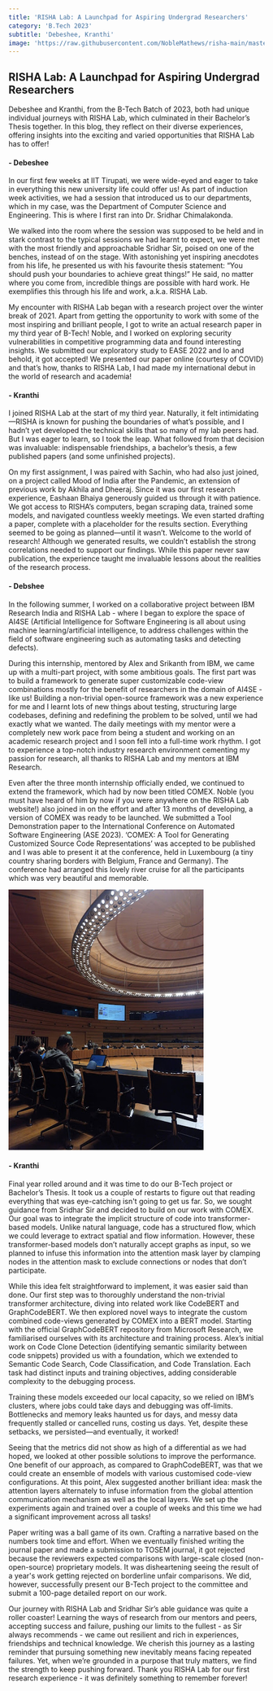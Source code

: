 ```yaml
---
title: 'RISHA Lab: A Launchpad for Aspiring Undergrad Researchers'
category: 'B.Tech 2023'
subtitle: 'Debeshee, Kranthi'
image: 'https://raw.githubusercontent.com/NobleMathews/risha-main/master/src/Pages/_images/debeshee.jpg'
---
```


## RISHA Lab: A Launchpad for Aspiring Undergrad Researchers

Debeshee and Kranthi, from the B-Tech Batch of 2023, both had unique individual journeys with RISHA Lab, which culminated in their Bachelor’s Thesis together. In this blog, they reflect on their diverse experiences, offering insights into the exciting and varied opportunities that RISHA Lab has to offer!

#### - Debeshee

In our first few weeks at IIT Tirupati, we were wide-eyed and eager to take in everything this new university life could offer us! As part of induction week activities, we had a session that introduced us to our departments, which in my case, was the Department of Computer Science and Engineering. This is where I first ran into Dr. Sridhar Chimalakonda.

We walked into the room where the session was supposed to be held and in stark contrast to the typical sessions we had learnt to expect, we were met with the most friendly and approachable Sridhar Sir, poised on one of the benches, instead of on the stage. With astonishing yet inspiring anecdotes from his life, he presented us with his favourite thesis statement: “You should push your boundaries to achieve great things!” He said, no matter where you come from, incredible things are possible with hard work. He exemplifies this through his life and work, a.k.a. RISHA Lab. 

My encounter with RISHA Lab began with a research project over the winter break of 2021. Apart from getting the opportunity to work with some of the most inspiring and brilliant people, I got to write an actual research paper in my third year of B-Tech! Noble, and I worked on exploring security vulnerabilities in competitive programming data and found interesting insights. We submitted our exploratory study to EASE 2022 and lo and behold, it got accepted! We presented our paper online (courtesy of COVID) and that’s how, thanks to RISHA Lab, I had made my international debut in the world of research and academia! 

#### - Kranthi

I joined RISHA Lab at the start of my third year. Naturally, it felt intimidating—RISHA is known for pushing the boundaries of what’s possible, and I hadn’t yet developed the technical skills that so many of my lab peers had. But I was eager to learn, so I took the leap. What followed from that decision was invaluable: indispensable friendships, a bachelor’s thesis, a few published papers (and some unfinished projects).

On my first assignment, I was paired with Sachin, who had also just joined, on a project called Mood of India after the Pandemic, an extension of previous work by Akhila and Dheeraj. Since it was our first research experience, Eashaan Bhaiya generously guided us through it with patience. We got access to RISHA’s computers, began scraping data, trained some models, and navigated countless weekly meetings. We even started drafting a paper, complete with a placeholder for the results section. Everything seemed to be going as planned—until it wasn’t. Welcome to the world of research! Although we generated results, we couldn’t establish the strong correlations needed to support our findings. While this paper never saw publication, the experience taught me invaluable lessons about the realities of the research process.

#### - Debshee

In the following summer, I worked on a collaborative project between IBM Research India and RISHA Lab - where I began to explore the space of AI4SE (Artificial Intelligence for Software Engineering is all about using machine learning/artificial intelligence, to address challenges within the field of software engineering such as automating tasks and detecting defects). 

During this internship, mentored by Alex and Srikanth from IBM, we came up with a multi-part project, with some ambitious goals. The first part was to build a framework to generate super customizable code-view combinations mostly for the benefit of researchers in the domain of AI4SE - like us! Building a non-trivial open-source framework was a new experience for me and I learnt lots of new things about testing, structuring large codebases, defining and redefining the problem to be solved, until we had exactly what we wanted. The daily meetings with my mentor were a completely new work pace from being a student and working on an academic research project and I soon fell into a full-time work rhythm. I got to experience a top-notch industry research environment cementing my passion for research, all thanks to RISHA Lab and my mentors at IBM Research. 

Even after the three month internship officially ended, we continued to extend the framework, which had by now been titled COMEX. Noble (you must have heard of him by now if you were anywhere on the RISHA Lab website!) also joined in on the effort and after 13 months of developing, a version of COMEX was ready to be launched. We submitted a Tool Demonstration paper to the International Conference on Automated Software Engineering (ASE 2023). ‘COMEX: A Tool for Generating Customized Source Code Representations’ was accepted to be published and I was able to present it at the conference, held in Luxembourg (a tiny country sharing borders with Belgium, France and Germany). The conference had arranged this lovely river cruise for all the participants which was very beautiful and memorable.

![Presenting COMEX at ASE 2023, Luxembourg](https://raw.githubusercontent.com/NobleMathews/risha-main/master/src/Pages/_images/debeshee.jpg)

#### - Kranthi

Final year rolled around and it was time to do our B-Tech project or Bachelor’s Thesis. It took us a couple of restarts to figure out that reading everything that was eye-catching isn't going to get us far. So, we sought guidance from Sridhar Sir and decided to build on our work with COMEX. Our goal was to integrate the implicit structure of code into transformer-based models. Unlike natural language, code has a structured flow, which we could leverage to extract spatial and flow information. However, these transformer-based models don’t naturally accept graphs as input, so we planned to infuse this information into the attention mask layer by clamping nodes in the attention mask to exclude connections or nodes that don’t participate.

While this idea felt straightforward to implement, it was easier said than done. Our first step was to thoroughly understand the non-trivial transformer architecture, diving into related work like CodeBERT and GraphCodeBERT. We then explored novel ways to integrate the custom combined code-views generated by COMEX into a BERT model. Starting with the official GraphCodeBERT repository from Microsoft Research, we familiarised ourselves with its architecture and training process. Alex’s initial work on Code Clone Detection (identifying semantic similarity between code snippets) provided us with a foundation, which we extended to Semantic Code Search, Code Classification, and Code Translation. Each task had distinct inputs and training objectives, adding considerable complexity to the debugging process.

Training these models exceeded our local capacity, so we relied on IBM’s clusters, where jobs could take days and debugging was off-limits. Bottlenecks and memory leaks haunted us for days, and messy data frequently stalled or cancelled runs, costing us days. Yet, despite these setbacks, we persisted—and eventually, it worked!

Seeing that the metrics did not show as high of a differential as we had hoped, we looked at other possible solutions to improve the performance. One benefit of our approach, as compared to GraphCodeBERT, was that we could create an ensemble of models with various customised code-view configurations. At this point, Alex suggested another brilliant idea: mask the attention layers alternately to  infuse information from the global attention communication mechanism as well as the local layers. We set up the experiments again and trained over a couple of weeks and this time we had a significant improvement across all tasks!

Paper writing was a ball game of its own. Crafting a narrative based on the numbers took time and effort. When we eventually finished writing the journal paper and made a submission to TOSEM journal, it got rejected because the reviewers expected comparisons with large-scale closed (non-open-source) proprietary models. It was disheartening seeing the result of a year's work getting rejected on borderline unfair comparisons. We did, however, successfully present our B-Tech project to the committee and submit a 100-page detailed report on our work.

Our journey with RISHA Lab and Sridhar Sir’s able guidance was quite a roller coaster! Learning the ways of research from our mentors and peers, accepting success and failure, pushing our limits to the fullest - as Sir always recommends - we came out resilient and rich in experiences, friendships and technical knowledge. We cherish this journey as a lasting reminder that pursuing something new inevitably means facing repeated failures. Yet, when we’re grounded in a purpose that truly matters, we find the strength to keep pushing forward. Thank you RISHA Lab for our first research experience - it was definitely something to remember forever!
